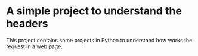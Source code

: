 # A simple project to understand the headers

This project contains some projects in Python
to understand how works the request in a web page.

